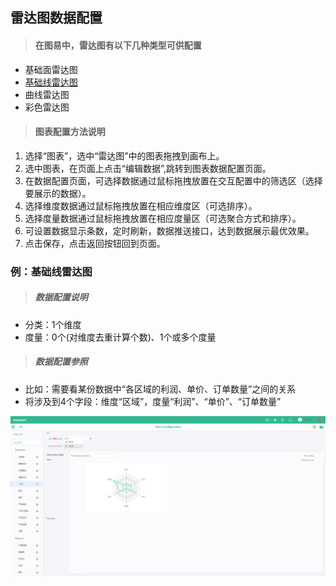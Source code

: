 
## 雷达图数据配置

>#### 在图易中，雷达图有以下几种类型可供配置

* 基础面雷达图
* [基础线雷达图](#基础线雷达图)
* 曲线雷达图
* 彩色雷达图


>#### 图表配置方法说明

1.    选择“图表”，选中“雷达图”中的图表拖拽到画布上。
2.    选中图表，在页面上点击“编辑数据”,跳转到图表数据配置页面。
3.    在数据配置页面，可选择数据通过鼠标拖拽放置在交互配置中的筛选区（选择要展示的数据）。
4.    选择维度数据通过鼠标拖拽放置在相应维度区（可选排序）。
5.    选择度量数据通过鼠标拖拽放置在相应度量区（可选聚合方式和排序）。
6.    可设置数据显示条数，定时刷新，数据推送接口，达到数据展示最优效果。
7.    点击保存，点击返回按钮回到页面。



### <span id="基础线雷达图">例：基础线雷达图 </span>

>##### 数据配置说明

 * 分类：1个维度
 * 度量：0个(对维度去重计算个数)、1个或多个度量

>##### 数据配置参照

 * 比如：需要看某份数据中“各区域的利润、单价、订单数量”之间的关系
 * 将涉及到4个字段：维度“区域”，度量“利润”、“单价”、“订单数量”

![](/assets/charts/charts_jcxldt.png)